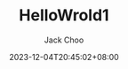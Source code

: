 ---
title: "HelloWrold1" #标题
date: 2023-12-04T20:45:02+08:00 #创建时间
lastmod: 2023-12-04T20:45:02+08:00 #更新时间
author: ["Jack Choo"] #作者
categories: 
- 技术
- 海缸
tags: 
- 建站
- C井
series: 
- 建站
- C井
weight: # 输入1可以顶置文章，用来给文章展示排序，不填就默认按时间排序
slug: ""
draft: false # 是否为草稿
comments: true #是否展示评论
showToc: false # 显示目录
TocOpen: true # 自动展开目录
hidemeta: false # 是否隐藏文章的元信息，如发布日期、作者等
disableShare: true # 底部不显示分享栏
showbreadcrumbs: true #顶部显示当前路径
cover:
    image: "" #图片路径
    caption: "" #图片底部描述
    alt: ""
    relative: false
---